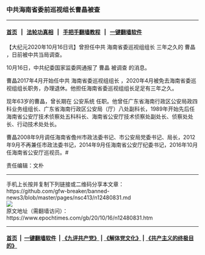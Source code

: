 ### 中共海南省委前巡视组长曹晶被查
------------------------

#### [首页](https://github.com/gfw-breaker/banned-news3/blob/master/README.md) &nbsp;&nbsp;|&nbsp;&nbsp; [法轮功真相](https://github.com/begood0513/basic/blob/master/README.md)  &nbsp;&nbsp;|&nbsp;&nbsp; [手把手翻墙教程](https://github.com/gfw-breaker/guides/wiki)  &nbsp;&nbsp;|&nbsp;&nbsp; [一键翻墙软件](https://github.com/gfw-breaker/nogfw/blob/master/README.md)  



<div><p>
 【大纪元2020年10月16日讯】曾担任中共
 <ok href="https://www.epochtimes.com/gb/tag/%E6%B5%B7%E5%8D%97%E7%9C%81%E5%A7%94%E5%B7%A1%E8%A7%86%E7%BB%84%E7%BB%84%E9%95%BF.html">
  海南省委巡视组组长
 </ok>
 三年之久的
 <ok href="https://www.epochtimes.com/gb/tag/%E6%9B%B9%E6%99%B6.html">
  曹晶
 </ok>
 ，日前被中共当局调查。
</p>
<p>
 10月16日，中共纪委国家监委网通报了
 <ok href="https://www.epochtimes.com/gb/tag/%E6%9B%B9%E6%99%B6.html">
  曹晶
 </ok>
 <ok href="https://www.epochtimes.com/gb/tag/%E8%A2%AB%E8%B0%83%E6%9F%A5.html">
  被调查
 </ok>
 的消息。
</p>
<p>
 曹晶2017年4月开始任中共
 <ok href="https://www.epochtimes.com/gb/tag/%E6%B5%B7%E5%8D%97%E7%9C%81%E5%A7%94%E5%B7%A1%E8%A7%86%E7%BB%84%E7%BB%84%E9%95%BF.html">
  海南省委巡视组组长
 </ok>
 ，2020年4月被免去海南省委巡视组组长职务，办理退休。他担任海南省委巡视组组长足足有三年之久。
</p>
<p>
 现年63岁的曹晶，曾长期在
 <ok href="https://www.epochtimes.com/gb/tag/%E5%85%AC%E5%AE%89%E7%B3%BB%E7%BB%9F.html">
  公安系统
 </ok>
 任职。他曾任广东省海南行政区公安局政四科业务组组长、广东省海南行政区公安局（厅）八处副科长，1989年开始先后任海南省公安厅技术侦察处五科科长、海南省公安厅技术侦察处副处长、侦察处处长、行动技术处处长。
</p>
<p>
 曹晶2008年9月调任海南省儋州市政法委书记、市公安局党委书记、局长，2012年9月不再兼任市政法委书记，2014年9月任海南省公安厅纪委书记，2016年10月任海南省公安厅巡视员。#
</p>
<p>
 责任编辑：文朴
</p>
</div>
<hr/>
手机上长按并复制下列链接或二维码分享本文章：<br/>
https://github.com/gfw-breaker/banned-news3/blob/master/pages/nsc413/n12480831.md <br/>
<a href='https://github.com/gfw-breaker/banned-news3/blob/master/pages/nsc413/n12480831.md'><img src='https://github.com/gfw-breaker/banned-news3/blob/master/pages/nsc413/n12480831.md.png'/></a> <br/>
原文地址（需翻墙访问）：https://www.epochtimes.com/gb/20/10/16/n12480831.htm


------------------------
#### [首页](https://github.com/gfw-breaker/banned-news3/blob/master/README.md) &nbsp;|&nbsp; [一键翻墙软件](https://github.com/gfw-breaker/nogfw/blob/master/README.md) &nbsp;| [《九评共产党》](https://github.com/gfw-breaker/9ping.md/blob/master/README.md#九评之一评共产党是什么) | [《解体党文化》](https://github.com/gfw-breaker/jtdwh.md/blob/master/README.md) | [《共产主义的终极目的》](https://github.com/gfw-breaker/gczydzjmd.md/blob/master/README.md)


<img src='http://gfw-breaker.win/banned-news3/pages/nsc413/n12480831.md' width='0px' height='0px'/>
